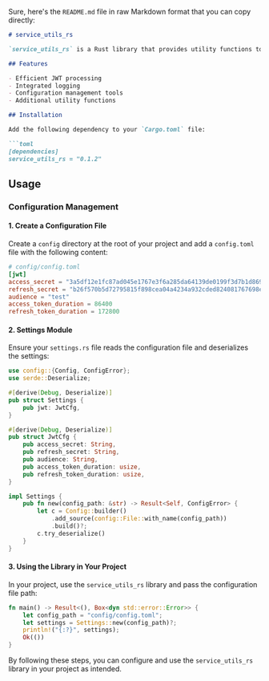 Sure, here's the `README.md` file in raw Markdown format that you can copy directly:

```markdown
# service_utils_rs

`service_utils_rs` is a Rust library that provides utility functions to simplify and speed up service development.

## Features

- Efficient JWT processing
- Integrated logging
- Configuration management tools
- Additional utility functions

## Installation

Add the following dependency to your `Cargo.toml` file:

```toml
[dependencies]
service_utils_rs = "0.1.2"
```

## Usage

### Configuration Management

#### 1. Create a Configuration File

Create a `config` directory at the root of your project and add a `config.toml` file with the following content:

```toml
# config/config.toml
[jwt]
access_secret = "3a5df12e1fc87ad045e1767e3f6a285da64139de0199f3d7b1d869f03d8eae30e130bacc2018d8c2e1dced55eac6fbb45f0cf283a5f64dc75a886ac8fd3937e5"
refresh_secret = "b26f570b5d72795815f898cea04a4234a932cded824081767698e58e13ff849f3b6e23fe34efb4f6d78e342f1be4eace18135994e51a070c605c6dc9698a5fab"
audience = "test"
access_token_duration = 86400
refresh_token_duration = 172800    
```

#### 2. Settings Module

Ensure your `settings.rs` file reads the configuration file and deserializes the settings:

```rust
use config::{Config, ConfigError};
use serde::Deserialize;

#[derive(Debug, Deserialize)]
pub struct Settings {
    pub jwt: JwtCfg,
}

#[derive(Debug, Deserialize)]
pub struct JwtCfg {
    pub access_secret: String,
    pub refresh_secret: String,
    pub audience: String,
    pub access_token_duration: usize,
    pub refresh_token_duration: usize,
}

impl Settings {
    pub fn new(config_path: &str) -> Result<Self, ConfigError> {
        let c = Config::builder()
            .add_source(config::File::with_name(config_path))
            .build()?;
        c.try_deserialize()
    }
}

```

#### 3. Using the Library in Your Project

In your project, use the `service_utils_rs` library and pass the configuration file path:

```rust
fn main() -> Result<(), Box<dyn std::error::Error>> {
    let config_path = "config/config.toml";
    let settings = Settings::new(config_path)?;
    println!("{:?}", settings);
    Ok(())
}
```

By following these steps, you can configure and use the `service_utils_rs` library in your project as intended.
